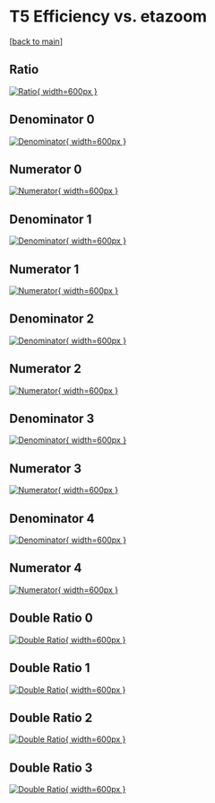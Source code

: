 # T5 Efficiency vs. etazoom

[[back to main](./)]



## Ratio

[![Ratio](../mtv/var/T5_loweta_321_1_eff_etazoom.png){ width=600px }](../mtv/var/T5_loweta_321_1_eff_etazoom.pdf)

## Denominator 0

[![Denominator](../mtv/den/T5_loweta_321_1_eff_etazoom_den0.png){ width=600px }](../mtv/den/T5_loweta_321_1_eff_etazoom_den0.pdf)

## Numerator 0

[![Numerator](../mtv/num/T5_loweta_321_1_eff_etazoom_num0.png){ width=600px }](../mtv/num/T5_loweta_321_1_eff_etazoom_num0.pdf)

## Denominator 1

[![Denominator](../mtv/den/T5_loweta_321_1_eff_etazoom_den1.png){ width=600px }](../mtv/den/T5_loweta_321_1_eff_etazoom_den1.pdf)

## Numerator 1

[![Numerator](../mtv/num/T5_loweta_321_1_eff_etazoom_num1.png){ width=600px }](../mtv/num/T5_loweta_321_1_eff_etazoom_num1.pdf)

## Denominator 2

[![Denominator](../mtv/den/T5_loweta_321_1_eff_etazoom_den2.png){ width=600px }](../mtv/den/T5_loweta_321_1_eff_etazoom_den2.pdf)

## Numerator 2

[![Numerator](../mtv/num/T5_loweta_321_1_eff_etazoom_num2.png){ width=600px }](../mtv/num/T5_loweta_321_1_eff_etazoom_num2.pdf)

## Denominator 3

[![Denominator](../mtv/den/T5_loweta_321_1_eff_etazoom_den3.png){ width=600px }](../mtv/den/T5_loweta_321_1_eff_etazoom_den3.pdf)

## Numerator 3

[![Numerator](../mtv/num/T5_loweta_321_1_eff_etazoom_num3.png){ width=600px }](../mtv/num/T5_loweta_321_1_eff_etazoom_num3.pdf)

## Denominator 4

[![Denominator](../mtv/den/T5_loweta_321_1_eff_etazoom_den4.png){ width=600px }](../mtv/den/T5_loweta_321_1_eff_etazoom_den4.pdf)

## Numerator 4

[![Numerator](../mtv/num/T5_loweta_321_1_eff_etazoom_num4.png){ width=600px }](../mtv/num/T5_loweta_321_1_eff_etazoom_num4.pdf)

## Double Ratio 0

[![Double Ratio](../mtv/ratio/T5_loweta_321_1_eff_etazoom_ratio0.png){ width=600px }](../mtv/ratio/T5_loweta_321_1_eff_etazoom_ratio0.pdf)

## Double Ratio 1

[![Double Ratio](../mtv/ratio/T5_loweta_321_1_eff_etazoom_ratio1.png){ width=600px }](../mtv/ratio/T5_loweta_321_1_eff_etazoom_ratio1.pdf)

## Double Ratio 2

[![Double Ratio](../mtv/ratio/T5_loweta_321_1_eff_etazoom_ratio2.png){ width=600px }](../mtv/ratio/T5_loweta_321_1_eff_etazoom_ratio2.pdf)

## Double Ratio 3

[![Double Ratio](../mtv/ratio/T5_loweta_321_1_eff_etazoom_ratio3.png){ width=600px }](../mtv/ratio/T5_loweta_321_1_eff_etazoom_ratio3.pdf)

